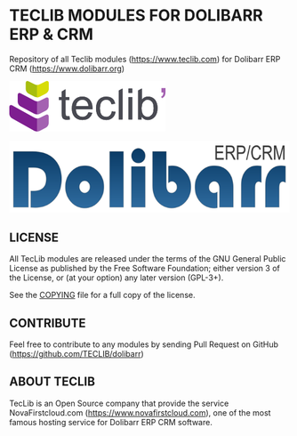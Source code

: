 # TECLIB MODULES FOR DOLIBARR ERP & CRM

Repository of all Teclib modules (https://www.teclib.com) for Dolibarr ERP CRM (https://www.dolibarr.org)


![TecLib Logo](logo_teclib.png?raw=true "Logo TecLib")

![Dolibarr Logo](dolibarr_logo.png?raw=true "Logo Dolibarr")



## LICENSE

All TecLib modules are released under the terms of the GNU General Public License as published by the Free Software Foundation; either version 3 of the License, or (at your option) any later version (GPL-3+).

See the [COPYING](https://github.com/Dolibarr/dolibarr/blob/develop/COPYING) file for a full copy of the license.


## CONTRIBUTE

Feel free to contribute to any modules by sending Pull Request on GitHub (https://github.com/TECLIB/dolibarr)


## ABOUT TECLIB

TecLib is an Open Source company that provide the service NovaFirstcloud.com (https://www.novafirstcloud.com), one of the most famous hosting service for 
Dolibarr ERP CRM software.




